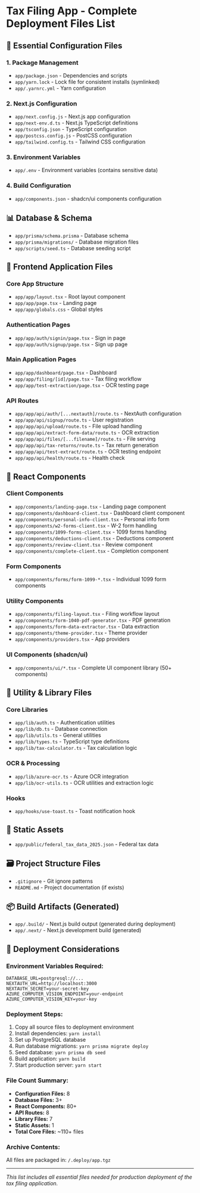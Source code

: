 
# Tax Filing App - Complete Deployment Files List

## 🚀 Essential Configuration Files

### 1. Package Management
- `app/package.json` - Dependencies and scripts
- `app/yarn.lock` - Lock file for consistent installs (symlinked)
- `app/.yarnrc.yml` - Yarn configuration

### 2. Next.js Configuration
- `app/next.config.js` - Next.js app configuration
- `app/next-env.d.ts` - Next.js TypeScript definitions
- `app/tsconfig.json` - TypeScript configuration
- `app/postcss.config.js` - PostCSS configuration
- `app/tailwind.config.ts` - Tailwind CSS configuration

### 3. Environment Variables
- `app/.env` - Environment variables (contains sensitive data)

### 4. Build Configuration
- `app/components.json` - shadcn/ui components configuration

## 📊 Database & Schema
- `app/prisma/schema.prisma` - Database schema
- `app/prisma/migrations/` - Database migration files
- `app/scripts/seed.ts` - Database seeding script

## 🎨 Frontend Application Files

### Core App Structure
- `app/app/layout.tsx` - Root layout component
- `app/app/page.tsx` - Landing page
- `app/app/globals.css` - Global styles

### Authentication Pages
- `app/app/auth/signin/page.tsx` - Sign in page
- `app/app/auth/signup/page.tsx` - Sign up page

### Main Application Pages
- `app/app/dashboard/page.tsx` - Dashboard
- `app/app/filing/[id]/page.tsx` - Tax filing workflow
- `app/app/test-extraction/page.tsx` - OCR testing page

### API Routes
- `app/app/api/auth/[...nextauth]/route.ts` - NextAuth configuration
- `app/app/api/signup/route.ts` - User registration
- `app/app/api/upload/route.ts` - File upload handling
- `app/app/api/extract-form-data/route.ts` - OCR extraction
- `app/app/api/files/[...filename]/route.ts` - File serving
- `app/app/api/tax-returns/route.ts` - Tax return generation
- `app/app/api/test-extract/route.ts` - OCR testing endpoint
- `app/app/api/health/route.ts` - Health check

## 🧩 React Components

### Client Components
- `app/components/landing-page.tsx` - Landing page component
- `app/components/dashboard-client.tsx` - Dashboard client component
- `app/components/personal-info-client.tsx` - Personal info form
- `app/components/w2-forms-client.tsx` - W-2 form handling
- `app/components/1099-forms-client.tsx` - 1099 forms handling
- `app/components/deductions-client.tsx` - Deductions component
- `app/components/review-client.tsx` - Review component
- `app/components/complete-client.tsx` - Completion component

### Form Components
- `app/components/forms/form-1099-*.tsx` - Individual 1099 form components

### Utility Components
- `app/components/filing-layout.tsx` - Filing workflow layout
- `app/components/form-1040-pdf-generator.tsx` - PDF generation
- `app/components/form-data-extractor.tsx` - Data extraction
- `app/components/theme-provider.tsx` - Theme provider
- `app/components/providers.tsx` - App providers

### UI Components (shadcn/ui)
- `app/components/ui/*.tsx` - Complete UI component library (50+ components)

## 🔧 Utility & Library Files

### Core Libraries
- `app/lib/auth.ts` - Authentication utilities
- `app/lib/db.ts` - Database connection
- `app/lib/utils.ts` - General utilities
- `app/lib/types.ts` - TypeScript type definitions
- `app/lib/tax-calculator.ts` - Tax calculation logic

### OCR & Processing
- `app/lib/azure-ocr.ts` - Azure OCR integration
- `app/lib/ocr-utils.ts` - OCR utilities and extraction logic

### Hooks
- `app/hooks/use-toast.ts` - Toast notification hook

## 📁 Static Assets
- `app/public/federal_tax_data_2025.json` - Federal tax data

## 🗃️ Project Structure Files
- `.gitignore` - Git ignore patterns
- `README.md` - Project documentation (if exists)

## 📦 Build Artifacts (Generated)
- `app/.build/` - Next.js build output (generated during deployment)
- `app/.next/` - Next.js development build (generated)

## 🔐 Deployment Considerations

### Environment Variables Required:
```env
DATABASE_URL=postgresql://...
NEXTAUTH_URL=http://localhost:3000
NEXTAUTH_SECRET=your-secret-key
AZURE_COMPUTER_VISION_ENDPOINT=your-endpoint
AZURE_COMPUTER_VISION_KEY=your-key
```

### Deployment Steps:
1. Copy all source files to deployment environment
2. Install dependencies: `yarn install`
3. Set up PostgreSQL database
4. Run database migrations: `yarn prisma migrate deploy`
5. Seed database: `yarn prisma db seed`
6. Build application: `yarn build`
7. Start production server: `yarn start`

### File Count Summary:
- **Configuration Files:** 8
- **Database Files:** 3+
- **React Components:** 80+
- **API Routes:** 8
- **Library Files:** 7
- **Static Assets:** 1
- **Total Core Files:** ~110+ files

### Archive Contents:
All files are packaged in: `/.deploy/app.tgz`

---
*This list includes all essential files needed for production deployment of the tax filing application.*
